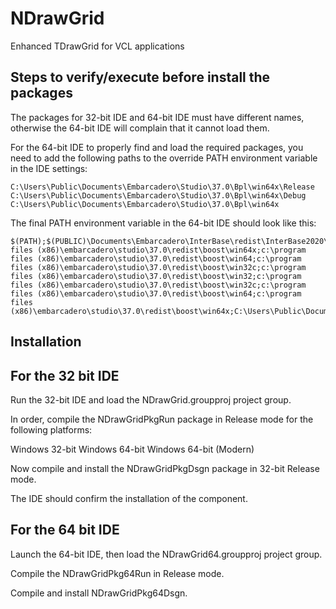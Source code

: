 # NDrawGrid
Enhanced TDrawGrid for VCL applications

## Steps to verify/execute before install the packages

The packages for 32-bit IDE and 64-bit IDE must have different names, otherwise the 64-bit IDE will complain that it cannot load them.

For the 64-bit IDE to properly find and load the required packages, you need to add the following paths to the override PATH environment variable in the IDE settings:

```
C:\Users\Public\Documents\Embarcadero\Studio\37.0\Bpl\win64x\Release
C:\Users\Public\Documents\Embarcadero\Studio\37.0\Bpl\win64x\Debug
C:\Users\Public\Documents\Embarcadero\Studio\37.0\Bpl\win64x
```

The final PATH environment variable in the 64-bit IDE should look like this:

```
$(PATH);$(PUBLIC)\Documents\Embarcadero\InterBase\redist\InterBase2020\IDE_spoof;c:\program files (x86)\embarcadero\studio\37.0\redist\boost\win64x;c:\program files (x86)\embarcadero\studio\37.0\redist\boost\win64;c:\program files (x86)\embarcadero\studio\37.0\redist\boost\win32c;c:\program files (x86)\embarcadero\studio\37.0\redist\boost\win32;c:\program files (x86)\embarcadero\studio\37.0\redist\boost\win32c;c:\program files (x86)\embarcadero\studio\37.0\redist\boost\win64;c:\program files (x86)\embarcadero\studio\37.0\redist\boost\win64x;C:\Users\Public\Documents\Embarcadero\Studio\37.0\Bpl\win64x\Release;C:\Users\Public\Documents\Embarcadero\Studio\37.0\Bpl\win64x\Debug;C:\Users\Public\Documents\Embarcadero\Studio\37.0\Bpl\win64x;
```

## Installation

## For the 32 bit IDE
Run the 32-bit IDE and load the NDrawGrid.groupproj project group.

In order, compile the NDrawGridPkgRun package in Release mode for the following platforms:

Windows 32-bit
Windows 64-bit
Windows 64-bit (Modern)

Now compile and install the NDrawGridPkgDsgn package in 32-bit Release mode.

The IDE should confirm the installation of the component.

## For the 64 bit IDE
Launch the 64-bit IDE, then load the NDrawGrid64.groupproj project group. 

Compile the NDrawGridPkg64Run in Release mode.

Compile and install NDrawGridPkg64Dsgn.

